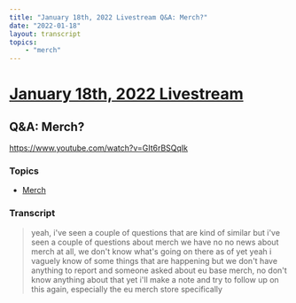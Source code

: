 ```yaml
---
title: "January 18th, 2022 Livestream Q&A: Merch?"
date: "2022-01-18"
layout: transcript
topics:
    - "merch"
---
```

# [January 18th, 2022 Livestream](../2022-01-18.md)
## Q&A: Merch?
https://www.youtube.com/watch?v=GIt6rBSQqIk

### Topics
* [Merch](../topics/merch.md)

### Transcript

> yeah, i've seen a couple of questions that are kind of similar but i've seen a couple of questions about merch we have no no news about merch at all, we don't know what's going on there as of yet yeah i vaguely know of some things that are happening but we don't have anything to report and someone asked about eu base merch, no don't know anything about that yet i'll make a note and try to follow up on this again, especially the eu merch store specifically
